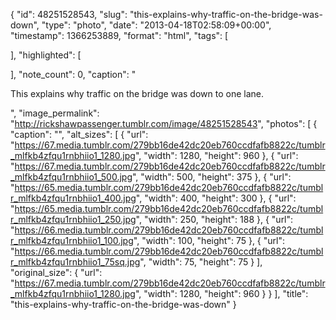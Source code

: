 {
  "id": 48251528543,
  "slug": "this-explains-why-traffic-on-the-bridge-was-down",
  "type": "photo",
  "date": "2013-04-18T02:58:09+00:00",
  "timestamp": 1366253889,
  "format": "html",
  "tags": [

  ],
  "highlighted": [

  ],
  "note_count": 0,
  "caption": "<p>This explains why traffic on the bridge was down to one lane.</p>",
  "image_permalink": "http://rickshawpassenger.tumblr.com/image/48251528543",
  "photos": [
    {
      "caption": "",
      "alt_sizes": [
        {
          "url": "https://67.media.tumblr.com/279bb16de42dc20eb760ccdfafb8822c/tumblr_mlfkb4zfqu1rnbhiio1_1280.jpg",
          "width": 1280,
          "height": 960
        },
        {
          "url": "https://67.media.tumblr.com/279bb16de42dc20eb760ccdfafb8822c/tumblr_mlfkb4zfqu1rnbhiio1_500.jpg",
          "width": 500,
          "height": 375
        },
        {
          "url": "https://65.media.tumblr.com/279bb16de42dc20eb760ccdfafb8822c/tumblr_mlfkb4zfqu1rnbhiio1_400.jpg",
          "width": 400,
          "height": 300
        },
        {
          "url": "https://65.media.tumblr.com/279bb16de42dc20eb760ccdfafb8822c/tumblr_mlfkb4zfqu1rnbhiio1_250.jpg",
          "width": 250,
          "height": 188
        },
        {
          "url": "https://66.media.tumblr.com/279bb16de42dc20eb760ccdfafb8822c/tumblr_mlfkb4zfqu1rnbhiio1_100.jpg",
          "width": 100,
          "height": 75
        },
        {
          "url": "https://66.media.tumblr.com/279bb16de42dc20eb760ccdfafb8822c/tumblr_mlfkb4zfqu1rnbhiio1_75sq.jpg",
          "width": 75,
          "height": 75
        }
      ],
      "original_size": {
        "url": "https://67.media.tumblr.com/279bb16de42dc20eb760ccdfafb8822c/tumblr_mlfkb4zfqu1rnbhiio1_1280.jpg",
        "width": 1280,
        "height": 960
      }
    }
  ],
  "title": "this-explains-why-traffic-on-the-bridge-was-down"
}

